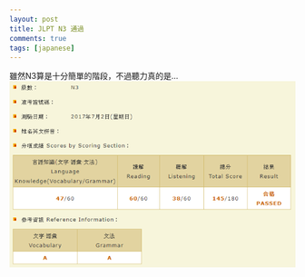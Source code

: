 ```yaml
---
layout: post
title: JLPT N3 通過
comments: true
tags: [japanese]
---
```

雖然N3算是十分簡單的階段，不過聽力真的是...
![N3 Pass](/images/2017-08-23_061933.png)
